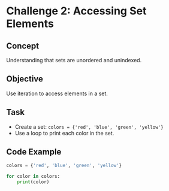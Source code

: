 # Challenge 2: Accessing Set Elements

## Concept  
Understanding that sets are unordered and unindexed.

## Objective  
Use iteration to access elements in a set.

## Task  
- Create a set: `colors = {'red', 'blue', 'green', 'yellow'}`
- Use a loop to print each color in the set.

## Code Example
```python
colors = {'red', 'blue', 'green', 'yellow'}

for color in colors:
    print(color)
